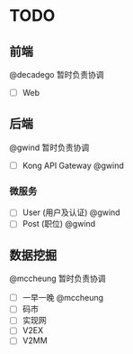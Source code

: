 # TODO

## 前端

@decadego 暂时负责协调

- [ ] Web

## 后端

@gwind 暂时负责协调

- [ ] Kong API Gateway @gwind

### 微服务

- [ ] User (用户及认证) @gwind
- [ ] Post (职位) @gwind

## 数据挖掘

@mccheung 暂时负责协调

- [ ] 一早一晚 @mccheung
- [ ] 码市
- [ ] 实现网
- [ ] V2EX
- [ ] V2MM
